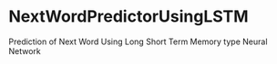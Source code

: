# NextWordPredictorUsingLSTM
Prediction of Next Word Using Long Short Term Memory type Neural Network
